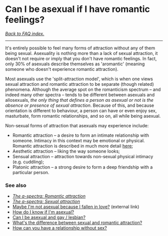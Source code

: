 # Can I be asexual if I have romantic feelings?

[*Back to FAQ index.*](https://github.com/MissTeapot/LGBT-Wikis/blob/main/github_wiki/asexuality/faq.md)

---

It's entirely possible to feel many forms of attraction without any of them being sexual. Asexuality is nothing more than a lack of sexual attraction, it doesn't not require or imply that you don't have romantic feelings. In fact, only 30% of asexuals describe themselves as 'aromantic' (meaning someone who doesn't experience romantic attraction).

Most asexuals use the 'split-attraction model', which is when one views sexual attraction and romantic attraction to be separate (though related) phenomena. Although the average spot on the romanticism spectrum – and indeed many other spectra – tends to be different between asexuals and allosexuals, *the only thing that defines a person as asexual or not is the absence or presence of sexual attraction*. Because of this, and because orientation is different to behaviour, a person can have or even enjoy sex, masturbate, form romantic relationships, and so on, all while being asexual.

Non-sexual forms of attraction that asexuals may experience include:

* Romantic attraction – a desire to form an intimate relationship with someone. Intimacy in this context may be emotional or physical. Romantic attraction is described in much more detail [here](https://github.com/MissTeapot/LGBT-Wikis/blob/main/github_wiki/asexuality/the_spectra.md#wiki_romantic_attraction);
* Aesthetic attraction – liking the way someone looks;
* Sensual attraction – attraction towards non-sexual physical intimacy (e.g. cuddling);
* Platonic attraction – a strong desire to form a deep friendship with a particular person.


### See also

* [*The a-spectra: Romantic attraction*](https://github.com/MissTeapot/LGBT-Wikis/blob/main/github_wiki/asexuality/the_spectra.md#wiki_romantic_attraction)
* [*The a-spectra: Sexual attraction*](https://github.com/MissTeapot/LGBT-Wikis/blob/main/github_wiki/asexuality/the_spectra.md#wiki_sexual_attraction)
* [Maybe I'm not asexual because I fallen in love?](https://www.asexualityarchive.com/maybe-im-not-really-asexual-because-ive-fallen-in-love/) (external link)
* [How do I know if I'm asexual?](https://github.com/MissTeapot/LGBT-Wikis/blob/main/github_wiki/asexuality/faq/how_do_i_know.md)
* [Can I be asexual and gay / lesbian?](https://github.com/MissTeapot/LGBT-Wikis/blob/main/github_wiki/asexuality/faq/can_i_be_asexual_and_gay.md)
* [What's the difference between sexual and romantic attraction?](https://github.com/MissTeapot/LGBT-Wikis/blob/main/github_wiki/asexuality/faq/whats_the_difference_between_sexual_and_romantic_attraction.md)
* [How can you have a relationship without sex?](https://github.com/MissTeapot/LGBT-Wikis/blob/main/github_wiki/asexuality/edit/faq/how_can_you_have_a_relationship_without_sex.md)